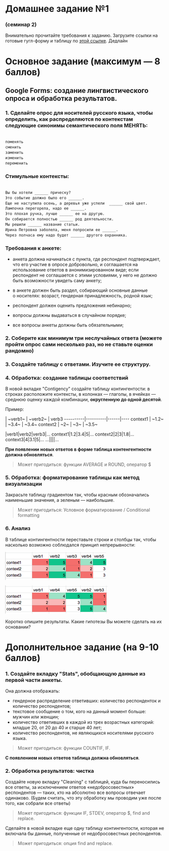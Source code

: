 # Домашнее задание №1
### (семинар 2)  

Внимательно прочитайте требования к заданию.
Загрузите ссылки на готовые гугл-форму и таблицу по [этой ссылке](https://docs.google.com/forms/d/e/1FAIpQLScp22njCRg0hKEb0EBA50BLtK7fxM0nlAu_avkhZH5090Jcew/viewform?usp=sf_link).
Дедлайн 

# Основное задание (максимум — 8 баллов)

## Google Forms: создание лингвистического опроса и обработка результатов.

### 1. Сделайте опрос для носителей русского языка, чтобы определить, как распределяются по контекстам следующие синонимы семантического поля МЕНЯТЬ:

```markdown

поменять
сменить
заменить
изменить
переменить

```
### Стимульные контексты:

```markdown

Вы бы хотели ______ прическу?
Это событие должно было его ______.
Еще не наступила осень, а деревья уже успели  ______ свой цвет.
Лампочка перегорела, надо ее ______.
Это плохая ручка, лучше ______ ее на другую.
Он собирается полностью ______ род деятельности.
Мы решили ______ название статьи.
Ирина Петровна заболела, меня попросили ее ______.
Через полчаса ему надо будет ______ другого охранника.

```

### Требования к анкете:

- анкета должна начинаться с пункта, где респондент подтверждает, что его участие в опросе добровольно, и соглашается на использование ответов в анонимизированном виде; если респондент не соглашается с этими условиями, у него не должно быть возможности увидеть саму анкету;  
 
- в анкете должен быть раздел, собирающий основные данные о носителях: возраст, гендерная принадлежность, родной язык;  
 
- респондент должен оценить предложения небинарно;   
 
- вопросы должны выдаваться в случайном порядке;  

- все вопросы анкеты должны быть обязательными;  


### 2. Соберите как минимум три неслучайных ответа (можете пройти опрос сами несколько раз, но не ставьте оценки рандомно)

### 3. Создайте таблицу с ответами. Изучите ее структуру.

### 4. Обработка: создание таблицы соответствий

В новой вкладке "Contigency" создайте таблицу контингентости: в строках расположите контексты, в колонках — глаголы, в ячейках — среднюю оценку каждой комбинации, **округленную до одной десятой**.

Пример:

 | ~verb1~ | ~verb2~ | verb3
----------|----------|------|----
context1 | ~1.2~ | ~3.4~ | ~3.4~
context2 | ~2~ | ~3~ | ~3.5~

|verb1|verb2|verb3|...
context1|1.2|3.4|5|...
context2|2|3|1.8|...
context3|4|3.1|5|...
...||||...

**При появлении новых ответов в форме таблица контенгентности должна обновляться**.

>Может пригодиться: функции AVERAGE и ROUND, оператор $

### 5. Обработка: форматирование таблицы как метод визуализации

Закрасьте таблицу градиентом так, чтобы красным обозначались наименьшие значения, а зеленым — наибольшие.

>Может пригодиться: Условное форматирование / Conditional formatting

### 6. Анализ

В таблице контингентности переставьте строки и столбцы так, чтобы насколько возможно соблюдался принцип непрерывности: 

![Нарушена непрерывность](/dz1_pic1.png)

![Соблюдается непрерывность](/dz1_pic2.png)

Коротко опишите результаты. Какие гипотезы Вы можете сделать на их основании?

# Дополнительное задание (на 9-10 баллов)

### 1. Создайте вкладку "Stats", обобщающую данные из первой части анкеты.

Она должна отображать:

- гендерное распределение ответивших: количество респонденток и количество респондентов;  
- текстовое сообщение о том, кого на данный момент больше: мужчин или женщин;  
- количество ответивших в каждой из трех возрастных категорий: младше 20, от 20 до 40 и старше 40 лет;  
- количество респондентов, не являющихся носителями русского языка.  

> Может пригодиться: функции COUNTIF, IF.

**С появлением новых ответов таблица должна обновляться**.

### 2. Обработка результатов: чистка

Создайте новую вкладку "Cleaning" с таблицей, куда бы переносились все ответы, за исключением ответов «недобросовестных» респондентов — таких, кто на абсолютно все вопросы отвечает одинаково.
(Будем считать, что эту обработку мы проводим уже после того, как собрали все ответы)

> Может пригодиться: функции IF, STDEV, оператор $, find and replace.

Сделайте в новой вкладке еще одну таблицу контингентости, которая не включала бы данные, полученные от недобросовестных респондентов.

> Может пригодиться: опция find and replace.


